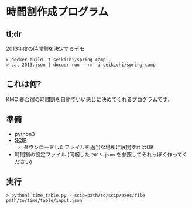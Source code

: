# 時間割作成プログラム

## tl;dr

2013年度の時間割を決定するデモ

```
> docker build -t seikichi/spring-camp .
> cat 2013.json | docuer run --rm -i seikichi/spring-camp
```

## これは何?

KMC 春合宿の時間割を自動でいい感じに決めてくれるプログラムです．

## 準備

- python3
- [SCIP](http://scip.zib.de/#download)
  - ダウンロードしたファイルを適当な場所に展開すればOK
- 時間割の設定ファイル (同梱した `2013.json` を参照してそれっぽく作ってください)

## 実行

```
> python3 time_table.py --scip=path/to/scip/exec/file path/to/time/table/input.json
```
